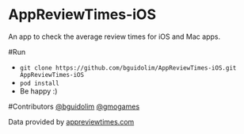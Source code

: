 # AppReviewTimes-iOS
An app to check the average review times for iOS and Mac apps.

#Run
 - ```git clone https://github.com/bguidolim/AppReviewTimes-iOS.git AppReviewTimes-iOS```
 - ```pod install```
 - Be happy :)
  
#Contributors
[@bguidolim](http://github.com/bguidolim)
[@gmogames](http://github.com/gmogames)

Data provided by [appreviewtimes.com](http://appreviewtimes.com)
